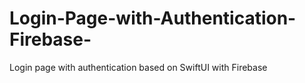 # Login-Page-with-Authentication-Firebase-
Login page with authentication based on SwiftUI with Firebase
